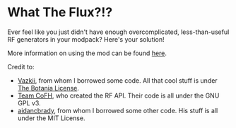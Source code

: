 What The Flux?!?
=====
Ever feel like you just didn't have enough overcomplicated, less-than-useful RF generators in your modpack? Here's your solution!

More information on using the mod can be found [here](https://github.com/phantamanta44/WhatTheFlux/blob/master/MODDOCS.md).

Credit to:
* [Vazkii](https://github.com/vazkii), from whom I borrowed some code. All that cool stuff is under [The Botania License](https://botaniamod.net/license.php).
* [Team CoFH](https://github.com/cofh), who created the RF API. Their code is all under the GNU GPL v3.
* [aidancbrady](https://github.com/aidancbrady), from whom I borrowed some other code. His stuff is all under the MIT License.
